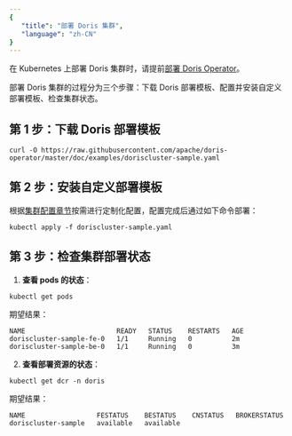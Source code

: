 ```yaml
---
{
   "title": "部署 Doris 集群",
   "language": "zh-CN"
}
---
```


在 Kubernetes 上部署 Doris 集群时，请提前[部署 Doris Operator](install-doris-operator.md)。

部署 Doris 集群的过程分为三个步骤：下载 Doris 部署模板、配置并安装自定义部署模板、检查集群状态。

## 第 1 步：下载 Doris 部署模板

```shell
curl -O https://raw.githubusercontent.com/apache/doris-operator/master/doc/examples/doriscluster-sample.yaml
```

## 第 2 步：安装自定义部署模板

根据[集群配置章节](./install-config-cluster.md)按需进行定制化配置，配置完成后通过如下命令部署：

```shell
kubectl apply -f doriscluster-sample.yaml
```

## 第 3 步：检查集群部署状态

1. **查看 pods 的状态**：

  ```shell
  kubectl get pods
  ```

  期望结果：
  
  ```shell
  NAME                       READY   STATUS    RESTARTS   AGE
  doriscluster-sample-fe-0   1/1     Running   0          2m
  doriscluster-sample-be-0   1/1     Running   0          3m
  ```
  
2. **查看部署资源的状态**：

  ```shell
  kubectl get dcr -n doris
  ```

  期望结果：
  
  ```shell
  NAME                  FESTATUS    BESTATUS    CNSTATUS   BROKERSTATUS
  doriscluster-sample   available   available
  ```
